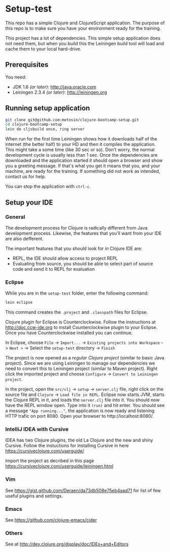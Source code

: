 # Setup-test

This repo has a simple Clojure and ClojureScript application. The purpose of this repo is to make sure you have your environment ready for the training.

This project has a lot of dependencies. This simple setup application does not need them, but when you build this the Leiningen build tool will load and cache them to your local hard-drive.

## Prerequisites

You need:

* JDK 1.6 _(or later)_: http://java.oracle.com
* Leiningen 2.3.4 _(or later)_: http://leiningen.org

## Running setup application

```bash
git clone git@github.com:metosin/clojure-bootcamp-setup.git
cd clojure-bootcamp-setup
lein do cljsbuild once, ring server
```

When run for the first time Leiningen shows how it downloads half of the internet (the better half) to your HD and then it compiles the application. This might take a some time (like 30 sec or so). Don't worry, the normal development cycle is usually less than 1 sec. Once the dependencies are downloaded and the application started it should open a browser and show you a greeting message. If that's what you get it means that you, and your machine, are ready for the training. If something did not work as intended, contact us for help.

You can stop the application with ```ctrl-c```.

## Setup your IDE

### General

The development process for Clojure is radically different from Java development process. Likewise, the features that you'll want from your IDE are also defferent.

The important features that you should look for in Clojure IDE are:

* REPL, the IDE should allow access to project REPL
* Evaluating from source, you should be able to select part of source code and send it to REPL for evaluation

### Eclipse

While you are in the ```setup-test``` folder, enter the following command:

```bash
lein eclipse
```

This command creates the ```.project``` and ```.classpath``` files for Eclipse.

Clojure plugin for Eclipse is Counterclockwise. Follow the instructions at http://doc.ccw-ide.org to install Counterclockwise plugin to your Eclipse. Once you have Counterclockwise installed you can continue.

In Eclipse, choose ```File``` -> ```Import...``` -> ```Existing projects into Workspace``` -> ```Next >``` -> Select the ```setup-test``` directory -> ```Finish```

The project is now opened as a *regular Clojure project* (similar to basic Java project). Since we are using Leiningen to manage our dependencies we need to convert this to Leiningen project (similar to Maven project). Right click the imported project and choose ```Configure``` -> ```Convert to Leiningen project```.

In the project, open the ```src/clj``` -> ```setup``` -> ```server.clj``` file, right click on the source file and ```Clojure``` -> ```Load file in REPL```. Eclipse now starts JVM, starts the Clojure REPL in it, and loads the ```server.clj``` file into it. You should now have the REPL window open. Type into it ```(run)``` and hit enter. You should see a message ```"App running..."```, the application is now ready and listening HTTP trafic on port 8080. Open your browser to http://localhost:8080/.

### IntelliJ IDEA with Cursive

IDEA has two Clojure plugins, the old La Clojure and the new and shiny Cursive. Follow the instuctions for installing Cursive in here https://cursiveclojure.com/userguide/

Import the project as decribed in this page https://cursiveclojure.com/userguide/leiningen.html

### Vim

See https://gist.github.com/Deraen/da73db508e75eb4aad71 for list of few useful plugins and settings.

### Emacs

See https://github.com/clojure-emacs/cider

### Others

See at http://dev.clojure.org/display/doc/IDEs+and+Editors
